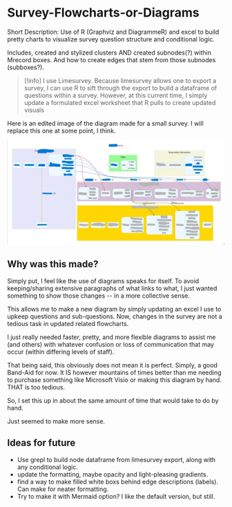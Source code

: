 # Survey-Flowcharts-or-Diagrams
 Short Description: Use of R (Graphviz and DiagrammeR) and excel to build pretty charts to visualize survey question structure and conditional logic.

 Includes, created and stylized clusters AND created subnodes(?) within Mrecord boxes. And how to create edges that stem from those subnodes (subboxes?).

>[!info]
>I use Limesurvey. Because limesurvey allows one to export a survey, I can use R to sift through the export to build a dataframe of questions within a survey. However, at this current time, I simply update a formulated excel worksheet that R pulls to create updated visuals

Here is an edited image of the diagram made for a small survey. I will replace this one at some point, I think.

![ExampleClusterDiagram](https://github.com/Clover-London-Fog/Survey-Flowcharts/blob/main/Rplot.jpg?raw=true)

 ## Why was this made?
Simply put, I feel like the use of diagrams speaks for itself. To avoid keeping/sharing extensive paragraphs of what links to what, I just wanted something to show those changes -- in a more collective sense.


This allows me to make a new diagram by simply updating an excel I use to upkeep questions and sub-questions. Now, changes in the survey are not a tedious task in updated related flowcharts.



I just really needed faster, pretty, and more flexible diagrams to assist me (and others) with whatever confusion or loss of communication that may occur (within differing levels of staff).

That being said, this obviously does not mean it is perfect. Simply, a good Band-Aid for now. It IS however mountains of times better than me needing to purchase something like Microsoft Visio or making this diagram by hand. THAT is too tedious. 

So, I set this up in about the same amount of time that would take to do by hand.

Just seemed to make more sense.

## Ideas for future

- Use grepl to build node dataframe from limesurvey export, along with any conditional logic.
- update the formatting, maybe opacity and light-pleasing gradients.
- find a way to make filled white boxs behind edge descriptions (labels). Can make for neater formatting.
- Try to make it with Mermaid option? I like the default version, but still.
